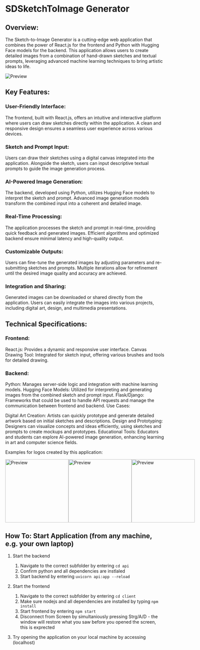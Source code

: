 # SDSketchToImage Generator

## Overview:

The Sketch-to-Image Generator is a cutting-edge web application that combines the power of React.js for the frontend and Python with Hugging Face models for the backend. This application allows users to create detailed images from a combination of hand-drawn sketches and textual prompts, leveraging advanced machine learning techniques to bring artistic ideas to life.

![Preview](https://github.com/BluJy/SDSketch2Image/blob/main/Examples/Readme/Screenshot.png)

## Key Features:

### User-Friendly Interface:

The frontend, built with React.js, offers an intuitive and interactive platform where users can draw sketches directly within the application.
A clean and responsive design ensures a seamless user experience across various devices.

### Sketch and Prompt Input:

Users can draw their sketches using a digital canvas integrated into the application.
Alongside the sketch, users can input descriptive textual prompts to guide the image generation process.

### AI-Powered Image Generation:

The backend, developed using Python, utilizes Hugging Face models to interpret the sketch and prompt.
Advanced image generation models transform the combined input into a coherent and detailed image.

### Real-Time Processing:

The application processes the sketch and prompt in real-time, providing quick feedback and generated images.
Efficient algorithms and optimized backend ensure minimal latency and high-quality output.

### Customizable Outputs:

Users can fine-tune the generated images by adjusting parameters and re-submitting sketches and prompts.
Multiple iterations allow for refinement until the desired image quality and accuracy are achieved.

### Integration and Sharing:

Generated images can be downloaded or shared directly from the application.
Users can easily integrate the images into various projects, including digital art, design, and multimedia presentations.

## Technical Specifications:

### Frontend:

React.js: Provides a dynamic and responsive user interface.
Canvas Drawing Tool: Integrated for sketch input, offering various brushes and tools for detailed drawing.

### Backend:

Python: Manages server-side logic and integration with machine learning models.
Hugging Face Models: Utilized for interpreting and generating images from the combined sketch and prompt input.
Flask/Django: Frameworks that could be used to handle API requests and manage the communication between frontend and backend.
Use Cases:

Digital Art Creation: Artists can quickly prototype and generate detailed artwork based on initial sketches and descriptions.
Design and Prototyping: Designers can visualize concepts and ideas efficiently, using sketches and prompts to create mockups and prototypes.
Educational Tools: Educators and students can explore AI-powered image generation, enhancing learning in art and computer science fields.


Examples for logos created by this application:


<div style="display: flex; justify-content: space-around;">
  <img src="https://github.com/BluJy/SDSketch2Image/blob/main/Examples/Generated_Images/generated-image(32).png" alt="Preview" width="200"/>
  <img src="https://github.com/BluJy/SDSketch2Image/blob/main/Examples/Generated_Images/generated-image(33).png" alt="Preview" width="200"/>
  <img src="https://github.com/BluJy/SDSketch2Image/blob/main/Examples/Generated_Images/generated-image(35).png" alt="Preview" width="200"/>
</div>

## How To: Start Application (from any machine, e.g. your own laptop)
1. Start the backend
    1. Navigate to the correct subfolder by entering `cd api`
    2. Confirm python and all dependencies are instlaled
    3. Start backend by entering `uvicorn api:app --reload`

2. Start the frontend
    1. Navigate to the correct subfolder by entering `cd client`
    2. Make sure nodejs and all dependencies are installed by typing `npm install`
    3. Start frontend by entering `npm start`
    4. Disconnect from Screen by simultaniously pressing Strg/A/D - the window will restore what you saw before you opened the screen, this is exprected

3. Try opening the application on your local machine by accessing (localhost)
